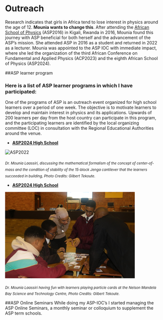 # Outreach
Research indicates that girls in Africa tend to lose interest in physics around the age of 12. **Mounia wants to change this**. After attending the
[African School of Physics](https://africanschoolofphysics.org) (ASP2016) in Kigali, Rwanda in 2016, Mounia found this journey with ASP beneficial for both herself 
and the advancement of the ASP’s mission. She attended ASP in 2016 as a student and returned in 2022 as a lecturer. 
Mounia was appointed to the ASP IOC with immediate impact, where she led the organization of the third African Conference on Fundamental and Applied Physics (ACP2023)
and the eighth African School of Physics (ASP2024).

##ASP learner program
### Here is a list of ASP learner programs in which I have participated:
One of the programs of ASP is an outreach event organized for high school learners over a period of one week. 
The objective is to motivate learners to develop and maintain interest in physics and its applications. 
Upwards of 200 learners per day from the host country can participate in this program, and the participating 
learners are identified by the local organizing committee (LOC) in consultation with the Regional Educational Authorities around the venue.

- **[ASP2024 High School](https://indico.cern.ch/event/1393743/)** <br /> 

<img style="" width="425" alt="ASP2022" title="ASP2022" src="ASP2024.jpg">

<sub>*Dr. Mounia Laassiri, discussing the mathematical formalism of the concept of center-of-mass and the condition of stability of the 15-block Jenga cantilever that the learners succeeded in building, Photo Credits: Gilbert Tekoute.*</sub>


- **[ASP2024 High School](https://africanschoolofphysics.org/asp2022/)** <br /> 

<img style="" width="425" alt="ASP2024" title="ASP2024" src="ASP2022.JPG">

<sub>*Dr. Mounia Laassiri having fun with learners playing particle cards at the Nelson Mandela Bay Science and Technology Centre, Photo Credits: Gilbert Tekoute.*</sub>

##ASP Online Seminars
While doing my ASP-IOC’s I started managing the ASP Online Seminars, a monthly seminar or colloquium to supplement the ASP term schools.





